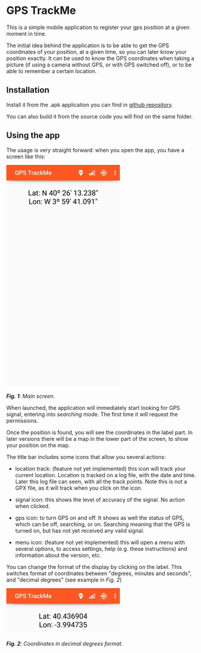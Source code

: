 # GPS TrackMe

This is a simple mobile application to register your gps position at a given moment in time.

The initial idea behind the application is to be able to get the GPS coordinates of your position, at a given time, so you can later know your position exactly. It can be used to know the GPS coordinates when taking a picture (if using a camera without GPS, or with GPS switched off), or to be able to remember a certain location.

## Installation

Install it from the .apk application you can find in [github repository](https://github.com/osso73/gps_trackme/tree/main/releasess).

You can also build it from the source code you will find on the same folder.


## Using the app

The usage is very straight forward: when you open the app, you have a screen like this:

![Screenshot](./img/screen_gral.jpg)

_**Fig. 1**: Main screen._

When launched, the application will immediately start looking for GPS signal, entering into *searching* mode. The first time it will request the permissions. 

Once the position is found, you will see the coordinates in the label part. In later versions there will be a map in the lower part of the screen, to show your position on the map.

The title bar includes some icons that allow you several actions:

- location track: (feature not yet implemented) this icon will track your current location. Location is tracked on a log file, with the date and time. Later this log file can seen, with all the track points. Note this is not a GPX file, as it will track when you click on the icon.

- signal icon: this shows the level of accuracy of the signal. No action when clicked.

- gps icon: to turn GPS on and off. It shows as well the status of GPS, which can be off, searching, or on. Searching meaning that the GPS is turned on, but has not yet received any valid signal.

- menu icon: (feature not yet implemented) this will open a menu with several options, to access settings, help (e.g. these instructions) and information about the version, etc.

You can change the format of the display by clicking on the label. This switches format of coordinates between "degrees, minutes and seconds", and "decimal degrees" (see example in _Fig. 2_)

![Screenshot](./img/coordinates_deg.jpg)

_**Fig. 2**: Coordinates in decimal degrees format._
